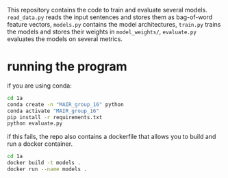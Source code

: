 This repository contains the code to train and evaluate several models. `read_data.py` reads the input sentences and stores them as bag-of-word feature vectors, `models.py` contains the model architectures, `train.py` trains the models and stores their weights in `model_weights/`, `evaluate.py` evaluates the models on several metrics. 

# running the program

if you are using conda:

```bash
cd 1a
conda create -n "MAIR_group_16" python
conda activate "MAIR_group_16"
pip install -r requirements.txt
python evaluate.py
```

if this fails, the repo also contains a dockerfile that allows you to build and run a docker container.
```bash
cd 1a
docker build -t models .
docker run --name models .

```


